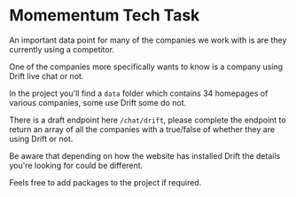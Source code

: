 # Momementum Tech Task

An important data point for many of the companies we work with is are they currently using a competitor.

One of the companies more specifically wants to know is a company using Drift live chat or not.

In the project you'll find a `data` folder which contains 34 homepages of various companies, some use Drift some do not.

There is a draft endpoint here `/chat/drift`, please complete the endpoint to return an array of all the companies with a true/false of whether they are using Drift or not.

Be aware that depending on how the website has installed Drift the details you're looking for could be different.

Feels free to add packages to the project if required.
